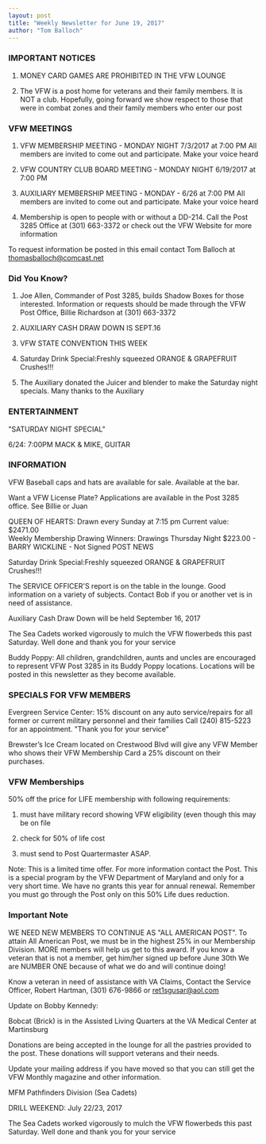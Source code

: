 ```yaml
---
layout: post
title: "Weekly Newsletter for June 19, 2017"
author: "Tom Balloch"
---
```


### IMPORTANT NOTICES

1. MONEY CARD GAMES ARE PROHIBITED IN THE VFW LOUNGE

2. The VFW is a post home for veterans and their family members.  It is NOT a club.  Hopefully, going forward we show respect to those that were in combat zones and their family members who enter our post

### VFW MEETINGS
1.  VFW MEMBERSHIP MEETING - MONDAY NIGHT 7/3/2017 at 7:00 PM
All members are invited to come out and participate.  Make your voice heard

2.  VFW COUNTRY CLUB BOARD MEETING - MONDAY NIGHT 6/19/2017 at 7:00 PM

3. AUXILIARY MEMBERSHIP MEETING - MONDAY - 6/26 at 7:00 PM
All members are invited to come out and participate.  Make your voice heard

4. Membership is open to people with or without a DD-214.  Call the Post 3285 Office at (301) 663-3372 or check out the VFW Website for more information


To request information be posted in this email contact Tom Balloch at thomasballoch@comcast.net


### Did You Know?

1.  Joe Allen, Commander of Post 3285, builds Shadow Boxes for those interested.  Information or requests should be made through the VFW Post Office, Billie Richardson at (301) 663-3372

2.  AUXILIARY CASH DRAW DOWN IS SEPT.16

3.  VFW STATE CONVENTION THIS WEEK

4.  Saturday Drink Special:Freshly squeezed ORANGE & GRAPEFRUIT Crushes!!!

5.  The Auxiliary donated the Juicer and blender to make the Saturday night specials.  Many thanks to the Auxiliary

### ENTERTAINMENT

"SATURDAY NIGHT SPECIAL"

6/24: 7:00PM MACK & MIKE, GUITAR

### INFORMATION

VFW Baseball caps and hats are available for sale.  Available at the bar.

Want a VFW License Plate?  Applications are available in the Post 3285 office.  See Billie or Juan

QUEEN OF HEARTS:  Drawn every Sunday at 7:15 pm  Current value: $2471.00  
Weekly Membership Drawing Winners: Drawings Thursday Night
$223.00 - BARRY WICKLINE - Not Signed
POST NEWS

Saturday Drink Special:Freshly squeezed ORANGE & GRAPEFRUIT Crushes!!!

The SERVICE OFFICER'S report is on the table in the lounge.  Good information on a variety of subjects.  Contact Bob if you or another vet is in need of assistance.

Auxiliary Cash Draw Down will be held September 16, 2017

The Sea Cadets worked vigorously to mulch the VFW flowerbeds this past Saturday.  Well done and thank you for your service

Buddy Poppy:  All children, grandchildren, aunts and uncles are encouraged to represent VFW Post 3285 in its Buddy Poppy locations.  Locations will  be posted in this newsletter as they become available.  

### SPECIALS FOR VFW MEMBERS

Evergreen Service Center:  15% discount on any auto service/repairs for all former or current military personnel and their families  Call (240) 815-5223 for an appointment. "Thank you for your service" 

Brewster’s Ice Cream located on Crestwood Blvd will give any VFW Member who shows their VFW Membership Card a 25% discount on their purchases.

### VFW Memberships

50% off the price for LIFE membership with following requirements:

1. must have military record showing VFW eligibility (even though this may be on file

2. check for 50% of life cost

3. must send to Post Quartermaster ASAP.  

Note:  This is a limited time offer.  For more information contact the Post.  This is a special program by the VFW Department of Maryland and only for a very short time.  We have no grants this year for annual renewal.  Remember you must go through the Post only on this 50% Life dues reduction.

### Important Note

 WE NEED NEW MEMBERS TO CONTINUE AS "ALL AMERICAN POST".  To attain All American Post, we must be in the highest 25% in our Membership Division.  MORE members will help us get to this award.  If you know a veteran that is not a member, get him/her signed up before June 30th
We are NUMBER ONE because of what we do and will continue doing!

Know a veteran in need of assistance with VA Claims, Contact the Service Officer, Robert Hartman, (301) 676-9866 or ret1sgusar@aol.com

Update on Bobby Kennedy:

Bobcat (Brick) is in the Assisted Living Quarters at the VA Medical Center at Martinsburg

Donations are being accepted in the lounge for all the pastries provided to the post.  These donations will support veterans and their needs.

Update your mailing address if you have moved so that you can still get the VFW Monthly magazine and other information.
                                                                                                     
MFM Pathfinders Division (Sea Cadets)

DRILL WEEKEND:  July 22/23, 2017

The Sea Cadets worked vigorously to mulch the VFW flowerbeds this past Saturday.  Well done and thank you for your service
